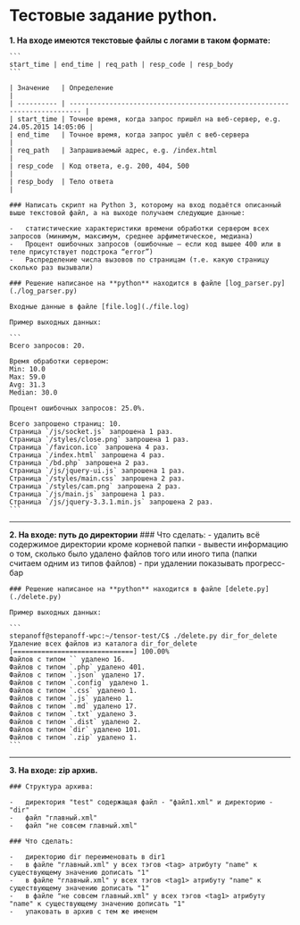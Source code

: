 # Тестовые задание python.

**1. На входе имеются текстовые файлы с логами в таком формате:**

    ```
    start_time | end_time | req_path | resp_code | resp_body
    ```

    | Значение   | Определение                                                               |
    | ---------- | ------------------------------------------------------------------------- |
    | start_time | Точное время, когда запрос пришёл на веб-сервер, e.g. 24.05.2015 14:05:06 |
    | end_time   | Точное время, когда запрос ушёл с веб-сервера                             |
    | req_path   | Запрашиваемый адрес, e.g. /index.html                                     |
    | resp_code  | Код ответа, e.g. 200, 404, 500                                            |
    | resp_body  | Тело ответа                                                               |

    ### Написать скрипт на Python 3, которому на вход подаётся описанный выше текстовой файл, а на выходе получаем следующие данные:

    -   статистические характеристики времени обработки сервером всех запросов (минимум, максимум, среднее арфиметическое, медиана)
    -   Процент ошибочных запросов (ошибочные – если код вышее 400 или в теле присутствует подстрока “error”)
    -   Распределение числа вызовов по страницам (т.е. какую страницу сколько раз вызывали)

    ### Решение написаное на **python** находится в файле [log_parser.py](./log_parser.py)

    Входные данные в файле [file.log](./file.log)

    Пример выходных данных:

    ```
    Всего запросов: 20.

    Время обработки сервером:
    Min: 10.0
    Max: 59.0
    Avg: 31.3
    Median: 30.0

    Процент ошибочных запросов: 25.0%.

    Всего запрошено страниц: 10.
    Страница `/js/socket.js` запрошена 1 раз.
    Страница `/styles/close.png` запрошена 1 раз.
    Страница `/favicon.ico` запрошена 4 раз.
    Страница `/index.html` запрошена 4 раз.
    Страница `/bd.php` запрошена 2 раз.
    Страница `/js/jquery-ui.js` запрошена 1 раз.
    Страница `/styles/main.css` запрошена 2 раз.
    Страница `/styles/cam.png` запрошена 2 раз.
    Страница `/js/main.js` запрошена 1 раз.
    Страница `/js/jquery-3.3.1.min.js` запрошена 2 раз.
    ```

---

**2. На входе: путь до директории** ### Что сделать: - удалить всё содержимое директории кроме корневой папки - вывести информацию о том, сколько было удалено файлов того или иного типа (папки считаем одним из типов файлов) - при удалении показывать прогресс-бар

    ### Решение написаное на **python** находится в файле [delete.py](./delete.py)

    Пример выходных данных:

    ```
    stepanoff@stepanoff-wpc:~/tensor-test/C$ ./delete.py dir_for_delete
    Удаление всех файлов из каталога dir_for_delete
    [==============================] 100.00%
    Файлов с типом `` удалено 16.
    Файлов с типом `.php` удалено 401.
    Файлов с типом `.json` удалено 17.
    Файлов с типом `.config` удалено 1.
    Файлов с типом `.css` удалено 1.
    Файлов с типом `.js` удалено 1.
    Файлов с типом `.md` удалено 17.
    Файлов с типом `.txt` удалено 3.
    Файлов с типом `.dist` удалено 2.
    Файлов с типом `dir` удалено 101.
    Файлов с типом `.zip` удалено 1.
    ```

---

**3. На входе: zip архив.**

    ### Cтруктура архива:

    -   директория "test" содержащая файл - "файл1.xml" и директорию - "dir"
    -   файл "главный.xml"
    -   файл "не совсем главный.xml"

    ### Что сделать:

    -   директорию dir переименовать в dir1
    -   в файле "главный.xml" у всех тэгов <tag> атрибуту "name" к существующему значению дописать "1"
    -   в файле "главный.xml" у всех тэгов <tag1> атрибуту "name" к существующему значению дописать "1"
    -   в файле "не совсем главный.xml" у всех тэгов <tag1> атрибуту "name" к существующему значению дописать "1"
    -   упаковать в архив с тем же именем
